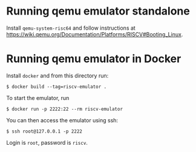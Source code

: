 # Running qemu emulator standalone

Install `qemu-system-risc64` and follow instructions at https://wiki.qemu.org/Documentation/Platforms/RISCV#Booting_Linux.

# Running qemu emulator in Docker

Install `docker` and from this directory run:

    $ docker build --tag=riscv-emulator .

To start the emulator, run

    $ docker run -p 2222:22 --rm riscv-emulator

You can then access the emulator using ssh:

    $ ssh root@127.0.0.1 -p 2222

Login is `root`, password is `riscv`.
